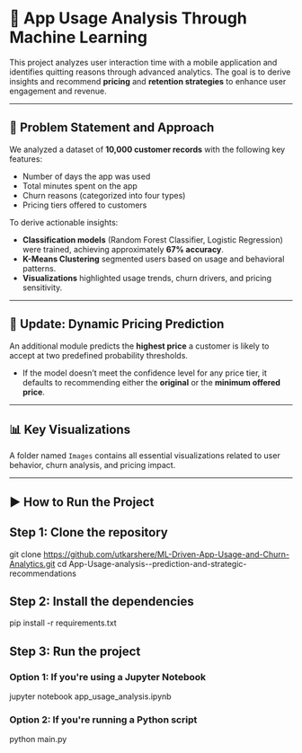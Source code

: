 # 📱 App Usage Analysis Through Machine Learning

This project analyzes user interaction time with a mobile application and identifies quitting reasons through advanced analytics. The goal is to derive insights and recommend **pricing** and **retention strategies** to enhance user engagement and revenue.

---

## 🧠 Problem Statement and Approach

We analyzed a dataset of **10,000 customer records** with the following key features:
- Number of days the app was used
- Total minutes spent on the app
- Churn reasons (categorized into four types)
- Pricing tiers offered to customers

To derive actionable insights:
- **Classification models** (Random Forest Classifier, Logistic Regression) were trained, achieving approximately **67% accuracy**.
- **K-Means Clustering** segmented users based on usage and behavioral patterns.
- **Visualizations** highlighted usage trends, churn drivers, and pricing sensitivity.

---

## 🔄 Update: Dynamic Pricing Prediction

An additional module predicts the **highest price** a customer is likely to accept at two predefined probability thresholds.

- If the model doesn’t meet the confidence level for any price tier, it defaults to recommending either the **original** or the **minimum offered price**.

---

## 📊 Key Visualizations

A folder named `Images` contains all essential visualizations related to user behavior, churn analysis, and pricing impact.

---

## ▶️ How to Run the Project

## Step 1: Clone the repository
git clone https://github.com/utkarshere/ML-Driven-App-Usage-and-Churn-Analytics.git
cd App-Usage-analysis--prediction-and-strategic-recommendations

## Step 2: Install the dependencies
pip install -r requirements.txt

## Step 3: Run the project
### Option 1: If you're using a Jupyter Notebook
jupyter notebook app_usage_analysis.ipynb

### Option 2: If you're running a Python script
python main.py

